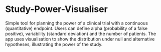 # Study-Power-Visualiser
Simple tool for planning the power of a clinical trial with a continuous (quantitative) endpoint. Users can define alpha (probability of a false positive), variability (standard deviation) and the number of patients. The app uses visualisation to show the distribution under null and alternative hypotheses, illustrating the power of the study.
